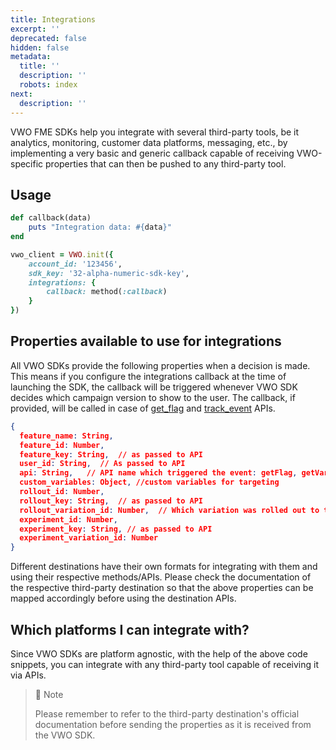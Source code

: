 ```yaml
---
title: Integrations
excerpt: ''
deprecated: false
hidden: false
metadata:
  title: ''
  description: ''
  robots: index
next:
  description: ''
---
```

VWO FME SDKs help you integrate with several third-party tools, be it analytics, monitoring, customer data platforms, messaging, etc., by implementing a very basic and generic callback capable of receiving VWO-specific properties that can then be pushed to any third-party tool.

## Usage

```ruby
def callback(data)
    puts "Integration data: #{data}"
end

vwo_client = VWO.init({
    account_id: '123456',
    sdk_key: '32-alpha-numeric-sdk-key',
    integrations: {
        callback: method(:callback)
    }
})
```

## Properties available to use for integrations

All VWO SDKs provide the following properties when a decision is made. This means if you configure the integrations callback at the time of launching the SDK, the callback will be triggered whenever VWO SDK decides which campaign version to show to the user. The callback, if provided, will be called in case of [get_flag](https://developers.vwo.com/v2/docs/fme-ruby-flags) and [track_event](https://developers.vwo.com/v2/docs/fme-ruby-metrics) APIs.

```json
{
  feature_name: String,
  feature_id: Number,
  feature_key: String,  // as passed to API
  user_id: String,  // As passed to API
  api: String,   // API name which triggered the event: getFlag, getVariable, trackMetric
  custom_variables: Object, //custom variables for targeting
  rollout_id: Number,
  rollout_key: String,  // as passed to API
  rollout_variation_id: Number,  // Which variation was rolled out to the current user
  experiment_id: Number,
  experiment_key: String, // as passed to API
  experiment_variation_id: Number
}

```

Different destinations have their own formats for integrating with them and using their respective methods/APIs. Please check the documentation of the respective third-party destination so that the above properties can be mapped accordingly before using the destination APIs.

## Which platforms I can integrate with?

Since VWO SDKs are platform agnostic, with the help of the above code snippets, you can integrate with any third-party tool capable of receiving it via APIs. 

> 📘 Note
> 
> Please remember to refer to the third-party destination's official documentation before sending the properties as it is received from the VWO SDK.